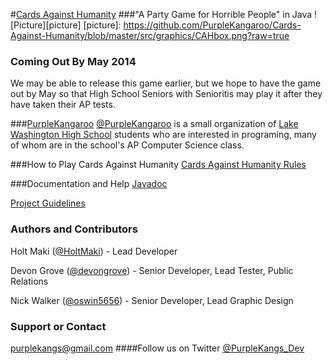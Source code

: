 #[Cards Against Humanity](http://cardsagainsthumanity.com/)
###"A Party Game for Horrible People" in Java
![Picture][picture]
[picture]: https://github.com/PurpleKangaroo/Cards-Against-Humanity/blob/master/src/graphics/CAHbox.png?raw=true
### Coming Out By May 2014
We may be able to release this game earlier, but we hope to have the game out by May so that High School Seniors with Senioritis may play it after they have taken their AP tests.

###[PurpleKangaroo](https://github.com/PurpleKangaroo)
[@PurpleKangaroo](https://github.com/PurpleKangaroo) is a small organization of [Lake Washington High School](http://www.lwsd.org/school/lwhs/Pages/default.aspx) students who are interested in programing, many of whom are in the school's AP Computer Science class.

###How to Play Cards Against Humanity
[Cards Against Humanity Rules](http://s3.amazonaws.com/cah/CAH_Rules.pdf)

###Documentation and Help
[Javadoc](http://htmlpreview.github.io/?https://raw.github.com/PurpleKangaroo/Cards-Against-Humanity/master/doc/index.html?overview-summary.html)

[Project Guidelines](https://github.com/PurpleKangaroo/Cards-Against-Humanity/blob/master/Guidelines/ProjectGuidelines.md)

### Authors and Contributors
Holt Maki ([@HoltMaki](https://github.com/HoltMaki)) - Lead Developer

Devon Grove ([@devongrove](https://github.com/devongrove)) - Senior Developer, Lead Tester, Public Relations

Nick Walker ([@oswin5656](https://github.com/oswin5656)) - Senior Developer, Lead Graphic Design

### Support or Contact
purplekangs@gmail.com
####Follow us on Twitter [@PurpleKangs_Dev](https://twitter.com/PurpleKangs_Dev)
